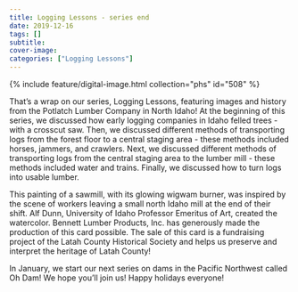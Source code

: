 ```yaml
---
title: Logging Lessons - series end
date: 2019-12-16
tags: []
subtitle: 
cover-image: 
categories: ["Logging Lessons"]
---
```


{% include feature/digital-image.html collection="phs" id="508" %}

That’s a wrap on our series, Logging Lessons, featuring images and history from the Potlatch Lumber Company in North Idaho! At the beginning of this series, we discussed how early logging companies in Idaho felled trees - with a crosscut saw. Then, we discussed different methods of transporting logs from the forest floor to a central staging area - these methods included horses, jammers, and crawlers. Next, we discussed different methods of transporting logs from the central staging area to the lumber mill - these methods included water and trains. Finally, we discussed how to turn logs into usable lumber.

This painting of a sawmill, with its glowing wigwam burner, was inspired by the scene of workers leaving a small north Idaho mill at the end of their shift. Alf Dunn, University of Idaho Professor Emeritus of Art, created the watercolor. Bennett Lumber Products, Inc. has generously made the production of this card possible. The sale of this card is a fundraising project of the Latah County Historical Society and helps us preserve and interpret the heritage of Latah County!

In January, we start our next series on dams in the Pacific Northwest called Oh Dam! We hope you’ll join us! Happy holidays everyone!

